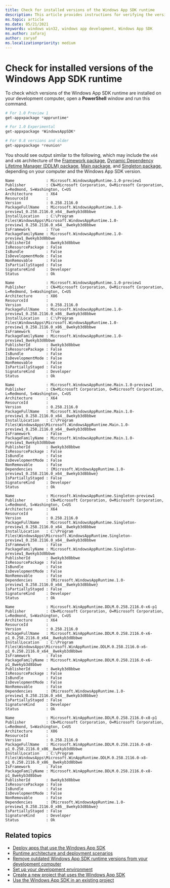 ```yaml
---
title: Check for installed versions of the Windows App SDK runtime
description: This article provides instructions for verifying the version of the Windows App SDK runtime installed on your development computer. 
ms.topic: article
ms.date: 05/21/2021
keywords: windows win32, windows app development, Windows App SDK 
ms.author: zafaraj
author: zaryaf
ms.localizationpriority: medium
---
```


# Check for installed versions of the Windows App SDK runtime

To check which versions of the Windows App SDK runtime are installed on your development computer, open a **PowerShell** window and run this command.

```Powershell
# For 1.0 Preview 1
get-appxpackage *appruntime*

# For 1.0 Experimental
get-appxpackage *WindowsAppSDK* 

# For 0.8 versions and older 
get-appxpackage *reunion*
```

You should see output similar to the following, which may include the `x64` and `x86` architecture of the [Framework package](deployment-architecture.md#framework-packages-for-packaged-and-unpackaged-apps), [Dynamic Dependency Lifetime Manager (DDLM) package](deployment-architecture.md#dynamic-dependency-lifetime-manager-ddlm), [Main package](deployment-architecture.md#main-package), and [Singleton package](deployment-architecture.md#singleton-package), depending on your computer and the Windows App SDK version.  

```console
Name              : Microsoft.WindowsAppRuntime.1.0-preview1
Publisher         : CN=Microsoft Corporation, O=Microsoft Corporation, L=Redmond, S=Washington, C=US
Architecture      : X64
ResourceId        :
Version           : 0.258.2116.0
PackageFullName   : Microsoft.WindowsAppRuntime.1.0-preview1_0.258.2116.0_x64__8wekyb3d8bbwe
InstallLocation   : C:\Program Files\WindowsApps\Microsoft.WindowsAppRuntime.1.0-preview1_0.258.2116.0_x64__8wekyb3d8bbwe
IsFramework       : True
PackageFamilyName : Microsoft.WindowsAppRuntime.1.0-preview1_8wekyb3d8bbwe
PublisherId       : 8wekyb3d8bbwe
IsResourcePackage : False
IsBundle          : False
IsDevelopmentMode : False
NonRemovable      : False
IsPartiallyStaged : False
SignatureKind     : Developer
Status            : Ok

Name              : Microsoft.WindowsAppRuntime.1.0-preview1
Publisher         : CN=Microsoft Corporation, O=Microsoft Corporation, L=Redmond, S=Washington, C=US
Architecture      : X86
ResourceId        :
Version           : 0.258.2116.0
PackageFullName   : Microsoft.WindowsAppRuntime.1.0-preview1_0.258.2116.0_x86__8wekyb3d8bbwe
InstallLocation   : C:\Program Files\WindowsApps\Microsoft.WindowsAppRuntime.1.0-preview1_0.258.2116.0_x86__8wekyb3d8bbwe
IsFramework       : True
PackageFamilyName : Microsoft.WindowsAppRuntime.1.0-preview1_8wekyb3d8bbwe
PublisherId       : 8wekyb3d8bbwe
IsResourcePackage : False
IsBundle          : False
IsDevelopmentMode : False
NonRemovable      : False
IsPartiallyStaged : False
SignatureKind     : Developer
Status            : Ok

Name              : Microsoft.WindowsAppRuntime.Main.1.0-preview1
Publisher         : CN=Microsoft Corporation, O=Microsoft Corporation, L=Redmond, S=Washington, C=US
Architecture      : X64
ResourceId        :
Version           : 0.258.2116.0
PackageFullName   : Microsoft.WindowsAppRuntime.Main.1.0-preview1_0.258.2116.0_x64__8wekyb3d8bbwe
InstallLocation   : C:\Program Files\WindowsApps\Microsoft.WindowsAppRuntime.Main.1.0-preview1_0.258.2116.0_x64__8wekyb3d8bbwe
IsFramework       : False
PackageFamilyName : Microsoft.WindowsAppRuntime.Main.1.0-preview1_8wekyb3d8bbwe
PublisherId       : 8wekyb3d8bbwe
IsResourcePackage : False
IsBundle          : False
IsDevelopmentMode : False
NonRemovable      : False
Dependencies      : {Microsoft.WindowsAppRuntime.1.0-preview1_0.258.2116.0_x64__8wekyb3d8bbwe}
IsPartiallyStaged : False
SignatureKind     : Developer
Status            : Ok

Name              : Microsoft.WindowsAppRuntime.Singleton-preview1
Publisher         : CN=Microsoft Corporation, O=Microsoft Corporation, L=Redmond, S=Washington, C=US
Architecture      : X64
ResourceId        :
Version           : 0.258.2116.0
PackageFullName   : Microsoft.WindowsAppRuntime.Singleton-preview1_0.258.2116.0_x64__8wekyb3d8bbwe
InstallLocation   : C:\Program Files\WindowsApps\Microsoft.WindowsAppRuntime.Singleton-preview1_0.258.2116.0_x64__8wekyb3d8bbwe
IsFramework       : False
PackageFamilyName : Microsoft.WindowsAppRuntime.Singleton-preview1_8wekyb3d8bbwe
PublisherId       : 8wekyb3d8bbwe
IsResourcePackage : False
IsBundle          : False
IsDevelopmentMode : False
NonRemovable      : False
Dependencies      : {Microsoft.WindowsAppRuntime.1.0-preview1_0.258.2116.0_x64__8wekyb3d8bbwe}
IsPartiallyStaged : False
SignatureKind     : Developer
Status            : Ok

Name              : Microsoft.WinAppRuntime.DDLM.0.258.2116.0-x6-p1
Publisher         : CN=Microsoft Corporation, O=Microsoft Corporation, L=Redmond, S=Washington, C=US
Architecture      : X64
ResourceId        :
Version           : 0.258.2116.0
PackageFullName   : Microsoft.WinAppRuntime.DDLM.0.258.2116.0-x6-p1_0.258.2116.0_x64__8wekyb3d8bbwe
InstallLocation   : C:\Program Files\WindowsApps\Microsoft.WinAppRuntime.DDLM.0.258.2116.0-x6-p1_0.258.2116.0_x64__8wekyb3d8bbwe
IsFramework       : False
PackageFamilyName : Microsoft.WinAppRuntime.DDLM.0.258.2116.0-x6-p1_8wekyb3d8bbwe
PublisherId       : 8wekyb3d8bbwe
IsResourcePackage : False
IsBundle          : False
IsDevelopmentMode : False
NonRemovable      : False
Dependencies      : {Microsoft.WindowsAppRuntime.1.0-preview1_0.258.2116.0_x64__8wekyb3d8bbwe}
IsPartiallyStaged : False
SignatureKind     : Developer
Status            : Ok

Name              : Microsoft.WinAppRuntime.DDLM.0.258.2116.0-x8-p1
Publisher         : CN=Microsoft Corporation, O=Microsoft Corporation, L=Redmond, S=Washington, C=US
Architecture      : X86
ResourceId        :
Version           : 0.258.2116.0
PackageFullName   : Microsoft.WinAppRuntime.DDLM.0.258.2116.0-x8-p1_0.258.2116.0_x86__8wekyb3d8bbwe
InstallLocation   : C:\Program Files\WindowsApps\Microsoft.WinAppRuntime.DDLM.0.258.2116.0-x8-p1_0.258.2116.0_x86__8wekyb3d8bbwe
IsFramework       : False
PackageFamilyName : Microsoft.WinAppRuntime.DDLM.0.258.2116.0-x8-p1_8wekyb3d8bbwe
PublisherId       : 8wekyb3d8bbwe
IsResourcePackage : False
IsBundle          : False
IsDevelopmentMode : False
NonRemovable      : False
Dependencies      : {Microsoft.WindowsAppRuntime.1.0-preview1_0.258.2116.0_x86__8wekyb3d8bbwe}
IsPartiallyStaged : False
SignatureKind     : Developer
Status            : Ok
```

## Related topics

- [Deploy apps that use the Windows App SDK](deploy-apps-that-use-the-windows-app-sdk.md)
- [Runtime architecture and deployment scenarios](deployment-architecture.md)
- [Remove outdated Windows App SDK runtime versions from your development computer](remove-windows-app-sdk-versions.md)
- [Set up your development environment](set-up-your-development-environment.md)
- [Create a new project that uses the Windows App SDK](../winui/winui3/create-your-first-winui3-app.md)
- [Use the Windows App SDK in an existing project](use-windows-app-sdk-in-existing-project.md)
